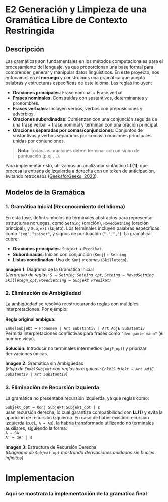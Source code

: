 # E2 Generación y Limpieza de una Gramática Libre de Contexto Restringida

## Descripción

Las gramáticas son fundamentales en los métodos computacionales para el procesamiento del lenguaje, ya que proporcionan una base formal para comprender, generar y manipular datos lingüísticos. En este proyecto, nos enfocamos en el **noruego** y construimos una gramática que acepta palabras y estructuras específicas de este idioma. Las reglas incluyen:

- **Oraciones principales**: Frase nominal + Frase verbal.
- **Frases nominales**: Construidas con sustantivos, determinantes y pronombres.
- **Frases verbales**: Incluyen verbos, verbos con preposiciones y adverbios.
- **Oraciones subordinadas**: Comienzan con una conjunción seguida de una frase verbal + frase nominal y terminan con una oración principal.
- **Oraciones separadas por comas/conjunciones**: Conjuntos de sustantivos y verbos separados por comas u oraciones principales unidas por conjunciones.

> **Nota**: Todas las oraciones deben terminar con un signo de puntuación (p.ej., `.`).

Para implementar esto, utilizamos un analizador sintáctico **LL(1)**, que procesa la entrada de izquierda a derecha con un token de anticipación, evitando retrocesos ([GeeksforGeeks, 2023](https://www.geeksforgeeks.org/)).


## Modelos de la Gramática

### 1. Gramática Inicial (Reconocimiento del Idioma)

En esta fase, definí símbolos no terminales abstractos para representar estructuras noruegas, como `Setning` (oración), `HovedSetning` (oración principal), y `Subjekt` (sujeto). Los terminales incluyen palabras específicas como `"jeg"`, `"spiser"`, y signos de puntuación (`"."`, `","`). La gramática cubre:

- **Oraciones principales**: `Subjekt` + `Predikat`.
- **Subordinadas**: Inician con conjunción (`Konj`) + `Setning`.
- **Listas coordinadas**: Uso de `Konj` y comas (`Skilletegn`).

**Imagen 1**: Diagrama de la Gramática Inicial  
_(Jerarquía de reglas: `S → Setning Setning_opt`, `Setning → HovedSetning Skilletegn_opt`, `HovedSetning → Subjekt Predikat`)_


### 2. Eliminación de Ambigüedad

La ambigüedad se resolvió reestructurando reglas con múltiples interpretaciones. Por ejemplo:

**Regla original ambigua:**

`EnkelSubjekt → Pronomen | Art Substantiv | Art AdjE Substantiv`  
Permitía interpretaciones conflictivas para frases como `"den gamle mann"` (el hombre viejo).

**Solución:** Introducir no terminales intermedios (`AdjE_opt`) y priorizar derivaciones únicas.

**Imagen 2**: Gramática sin Ambigüedad  
_(Flujo de `EnkelSubjekt` con reglas jerárquicas: `EnkelSubjekt → Art AdjE Substantiv | Art Substantiv`)_

### 3. Eliminación de Recursión Izquierda

La gramática no presentaba recursión izquierda, ya que reglas como:

`Subjekt_opt → Konj Subjekt Subjekt_opt | ε`  
usan recursión derecha, lo cual garantiza compatibilidad con **LL(1)** y evita la aparición de recursión izquierda. En caso de haber existido recursión izquierda (p.ej., `A → Aα`), la habría transformado utilizando no terminales auxiliares, siguiendo la forma:  
`A → βA'`  
`A' → αA' | ε`

**Imagen 3**: Estructura de Recursión Derecha  
_(Diagrama de `Subjekt_opt` mostrando derivaciones anidadas sin bucles infinitos)_

# Implementacion 
### Aqui se mostrara la implementación de la gramatica final 


